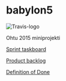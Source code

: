 # babylon5
![Travis-logo][travis-logo]

Ohtu 2015 miniprojekti

[Sprint taskboard](https://docs.google.com/spreadsheets/d/18cWL5MF4xIhXkPQfHXDExwVfrHiamchV0-Lciu_JAAE/)

[Product backlog](https://docs.google.com/document/d/1aUFKuV2L1MvJz7-6YaWcJXsTaAgJYMG33RwxBBVjsJg/)

[Definition of Done](https://docs.google.com/document/d/1ecCzpthguzvi-TicMrcka0hEXEDpH9oPxzIVhubx18o/)

[travis-logo]: https://travis-ci.org/Termanty/babylon5.svg?branch=master "Travis"
